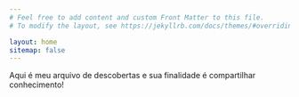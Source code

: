 ```yaml
---
# Feel free to add content and custom Front Matter to this file.
# To modify the layout, see https://jekyllrb.com/docs/themes/#overriding-theme-defaults

layout: home
sitemap: false
---
```

Aqui é meu arquivo de descobertas e sua finalidade é compartilhar conhecimento!
